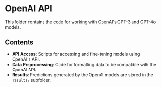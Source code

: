 # OpenAI API

This folder contains the code for working with OpenAI's GPT-3 and GPT-4o models.

## Contents

- **API Access**: Scripts for accessing and fine-tuning models using OpenAI's API.
- **Data Preprocessing**: Code for formatting data to be compatible with the OpenAI API.
- **Results**: Predictions generated by the OpenAI models are stored in the `results/` subfolder.
